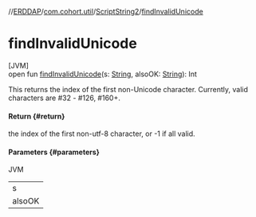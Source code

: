 //[ERDDAP](../../../index.md)/[com.cohort.util](../index.md)/[ScriptString2](index.md)/[findInvalidUnicode](find-invalid-unicode.md)

# findInvalidUnicode

[JVM]\
open fun [findInvalidUnicode](find-invalid-unicode.md)(s: [String](https://docs.oracle.com/en/java/javase/21/docs/api/java.base/java/lang/String.html), alsoOK: [String](https://docs.oracle.com/en/java/javase/21/docs/api/java.base/java/lang/String.html)): Int

This returns the index of the first non-Unicode character. Currently, valid characters are #32 - #126, #160+.

#### Return {#return}

the index of the first non-utf-8 character, or -1 if all valid.

#### Parameters {#parameters}

JVM

| |
|---|
| s |
| alsoOK | a string with characters (e.g., \r, \n, \t) which are also valid |